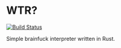 # WTR?
[![Build Status](https://api.travis-ci.org/magniff/wtr.svg?branch=master)](https://travis-ci.org/magniff/wtr)

Simple brainfuck interpreter written in Rust.
